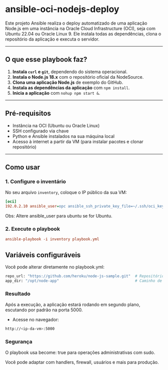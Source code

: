 # ansible-oci-nodejs-deploy

Este projeto Ansible realiza o deploy automatizado de uma aplicação Node.js em uma instância na Oracle Cloud Infrastructure (OCI), seja com Ubuntu 22.04 ou Oracle Linux 9. Ele instala todas as dependências, clona o repositório da aplicação e executa o servidor.

---
## O que esse playbook faz?

1. **Instala `curl` e `git`**, dependendo do sistema operacional.
2. **Instala o Node.js 18.x** com o repositório oficial da NodeSource.
3. **Clona uma aplicação Node.js** de exemplo do GitHub.
4. **Instala as dependências da aplicação** com `npm install`.
5. **Inicia a aplicação** com `nohup npm start &`.

---

## Pré-requisitos

- Instância na OCI (Ubuntu ou Oracle Linux)
- SSH configurado via chave
- Python e Ansible instalados na sua máquina local
- Acesso à internet a partir da VM (para instalar pacotes e clonar repositório)

---

##  Como usar

### 1. Configure o inventário

No seu arquivo `inventory`, coloque o IP público da sua VM:

```ini
[oci]
192.0.2.10 ansible_user=opc ansible_ssh_private_key_file=~/.ssh/oci_key.pem
```   

Obs: Altere ansible_user para ubuntu se for Ubuntu.

### 2. Execute o playbook

```ini
ansible-playbook -i inventory playbook.yml
```

## Variáveis configuráveis  

Você pode alterar diretamente no playbook.yml:

```bash
repo_url: "https://github.com/heroku/node-js-sample.git"  # Repositório da aplicação
app_dir: "/opt/node-app"                                  # Caminho de destino na VM
```

### Resultado  
Após a execução, a aplicação estará rodando em segundo plano, escutando por padrão na porta 5000.

- Acesse no navegador:

```bash
http://<ip-da-vm>:5000
```

### Segurança  

O playbook usa become: true para operações administrativas com sudo.

Você pode adaptar com handlers, firewall, usuários e mais para produção.

